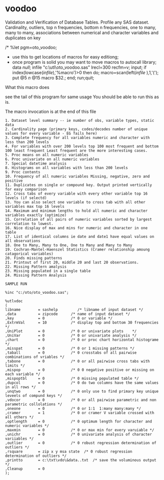 # voodoo

Validation and Verification of Database Tables. Profile any SAS dataset. Cardinality, outliers, top n frequencies, bottom n frequencies, one to many, many to many, associations between numerical and character variables and duplicates on key

/*
%let pgm=oto_voodoo;
* use this to get locations of macros for easy editiong;
* once program is solid you may want to move macros to autocall library;
data _null_;
infile "c:\utl\oto_voodoo.sas" lrecl=300 recfm=v;
input;
if index(lowcase(_infile_),'%macro')>0 then do;
 macro=scan(left(_infile_ ),1,'(');
 put @5 _n_ @15 macro $32.;
end;
run;quit;


What this macro does

see the tail of this program for same usage
You should be able to run this as is.

The macro invocation is at the end of this file

    1. Dataset level summary -- ie number of obs, variable types, static data                                                                 
    2. Cardinality page (primary keys, codes/decodes number of unique values for every variable - EG fails here)                              
    3. Complete frequency for all variables numeric and character with less than 200 levels                                                   
    4. For variables with over 200 levels top 100 most frequent and bottom 100 least frequent Least frequent are the more interesting cases.  
    5. Proc means on all numeric variables                                                                                                    
    6. Proc univariate on all numeric variables                                                                                               
    7. Special datetime analysis                                                                                                              
    8. Histograms on all variables with less than 200 levels                                                                                  
    9. Proc contents                                                                                                                          
    10. Frequency of all numeric variables Missing, negative, zero and positive                                                               
    11. Duplicates on single or compound key. Output printed vertically for easy comparison                                                   
    12. Cross tabs of every variable with every other variable top 16 levels (if selectd)                                                     
    13. You can also select one variable to cross tab with all other variables max top 16 levels                                              
    14. Maximum and minimum lengths to hold all numeric and character variables exactly (optimize)                                            
    15. Correlation of all pairs of numeric variables sorted by largest correlation to lowest.                                                
    16. Nice display of max and mins for numeric and character in one table                                                                   
    17. List of identical columns ie date and date1 have equal values on all observations                                                     
    18. One to Many, Many to One, One to Many and Many to Many                                                                                
    19. Cochran-Mantel-Haenszel Statistics (Cramer relationship amoung catagorical variables)                                                 
    20. Finds missing patterns                                                                                                                
    21. Printout of first 20, middle 20 and last 20 observations.                                                                             
    22. Missing Pattern amalysis                                                                                                              
    23. Missing populated in a single table                                                                                                   
    24. Missing Pattern Analysis  

    SAMPLE RUN

    %inc "c:/oto/oto_voodoo.sas";

    %utlvdoc
    (
    libname        = sashelp         /* libname of input dataset */
    ,data          = zipcode      /* name of input dataset */
    ,key           = 0            /* 0 or variable */
    ,ExtrmVal      = 10           /* display top and bottom 30 frequencies */
    ,UniPlot       = 0            /* 0 or univariate plots    */
    ,UniVar        = 0            /* 0 or univariate analysis */
    ,chart         = 0            /* 0 or proc chart horizontal histograme */
    ,misspat       = 0            /* 0 or 1 missing patterns */
    ,taball        = 0            /* 0 crosstabs of all pairwise combinations of vriables */
    ,tabone        = 0            /* 0 or all pairwise cross tabs with limits */
    ,mispop        = 0            /* 0 0 negative positive or missing on each variable */
    ,mispoptbl     = 0            /* 0 missing populated table */
    ,dupcol        = 0            /* 0 do two columns have the same values in all rows */
    ,unqtwo        = 0            /* 0 only use to find primary key unique leveels of compund keys */
    ,vdocor        = 0            /* 0 or all pairwise parametric and non parametric collolations */
    ,oneone        = 0            /* 0 or 1:1  1:many many:many */
    ,cramer        = 1            /* 0 or cramer V variable crossed with all others */
    ,optlength     = 0            /* 0 optimum length for character and numeric variables */
    ,maxmin        = 0            /* 0 or max min for every varuiable */
    ,unichr        = 0            /* 0 univariate analysis of character variiables */
    ,outlier       = 0            /* 0 robust regression determination of outliers */
    ,rsquare       = zip x y msa state  /* 0 robust regression determination of outliers */
    ,printto       = c:\txt\vdo\&data..txt  /* save the voluminous output */
    ,Cleanup       = 0
    );



